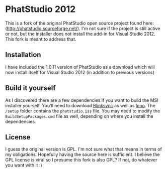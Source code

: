 PhatStudio 2012
===============

This is a fork of the original PhatStudio open source project found here: (http://phatstudio.sourceforge.net/).  I'm not sure if the project is still active or not, but the installer does not install the add-in for Visual Studio 2012.  This fork is meant to address that.

Installation
------------
I have included the 1.0.11 version of PhatStudio as a download which will now install itself for Visual Studio 2012 (in addition to previous versions)

Build it yourself
-----------------
As I discovered there are a few dependencies if you want to build the MSI installer yourself.  You'll need to download [Blinksync](http://blinksync.sourceforge.net/) as well as [Inno](http://www.jrsoftware.org/isinfo.php/).  The `/setup` folder contains the `phatstudio.iss` file.  You may need to modify the `BuildSetupPackages.cmd` file as well, depending on where you install the dependencies.

License
-------

I guess the original version is GPL.  I'm not sure what that means in terms of my obligations.  Hopefully having the source here is sufficient.  I believe the GPL license is viral so I presume this fork is also GPL?  If not, do whatever you want with it :)

